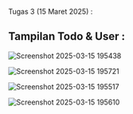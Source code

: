 Tugas 3 (15 Maret 2025) : 

<h2>Tampilan Todo & User : </h2>

![Screenshot 2025-03-15 195438](https://github.com/user-attachments/assets/48b4e168-6663-4081-a220-c55494c8b58f)

![Screenshot 2025-03-15 195721](https://github.com/user-attachments/assets/4e647cdd-2ad1-4415-aac2-ca8f5727c280)

![Screenshot 2025-03-15 195517](https://github.com/user-attachments/assets/75150c05-a49d-42ea-bb1d-832c8a8b6a44)

![Screenshot 2025-03-15 195610](https://github.com/user-attachments/assets/992290a3-cd87-457d-8fb0-424eadb49a6d)
